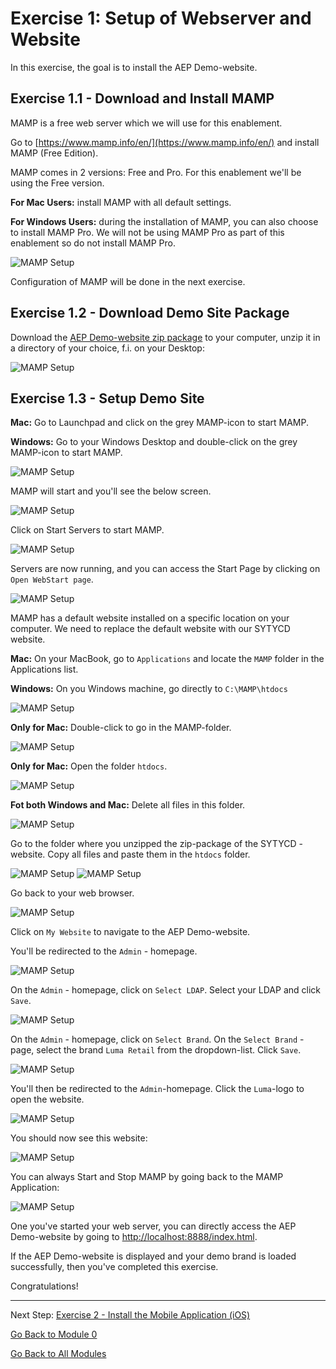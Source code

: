 # Exercise 1: Setup of Webserver and Website

In this exercise, the goal is to install the AEP Demo-website.

## Exercise 1.1 - Download and Install MAMP

MAMP is a free web server which we will use for this enablement.

Go to [https://www.mamp.info/en/](https://www.mamp.info/en/) and install MAMP (Free Edition).

MAMP comes in 2 versions: Free and Pro. For this enablement we'll be using the Free version.

**For Mac Users:** install MAMP with all default settings.

**For Windows Users:** during the installation of MAMP, you can also choose to install MAMP Pro. We will not be using MAMP Pro as part of this enablement so do not install MAMP Pro.

![MAMP Setup](./images/win_mamppro.png)

Configuration of MAMP will be done in the next exercise.

## Exercise 1.2 - Download Demo Site Package

Download the [AEP Demo-website zip package](../../assets/website/sytycd_demo_site.zip) to your computer, unzip it in a directory of your choice, f.i. on your Desktop:

![MAMP Setup](./images/mamp_app6.png)

## Exercise 1.3 - Setup Demo Site

**Mac:** Go to Launchpad and click on the grey MAMP-icon to start MAMP.

**Windows:** Go to your Windows Desktop and double-click on the grey MAMP-icon to start MAMP.

![MAMP Setup](./images/mamp.png)

MAMP will start and you'll see the below screen.

![MAMP Setup](./images/mamp1.png)

Click on Start Servers to start MAMP.

![MAMP Setup](./images/mamp2.png)

Servers are now running, and you can access the Start Page by clicking on ``Open WebStart page``.

![MAMP Setup](./images/mamp_localhost.png)

MAMP has a default website installed on a specific location on your computer. We need to replace the default website with our SYTYCD website.

**Mac:** On your MacBook, go to ``Applications`` and locate the ``MAMP`` folder in the Applications list.

**Windows:** On you Windows machine, go directly to ``C:\MAMP\htdocs``

![MAMP Setup](./images/mamp_app1.png)

**Only for Mac:** Double-click to go in the MAMP-folder.

![MAMP Setup](./images/mamp_app2.png)

**Only for Mac:** Open the folder ``htdocs``.

![MAMP Setup](./images/mamp_app3.png)

**Fot both Windows and Mac:** Delete all files in this folder.

![MAMP Setup](./images/mamp_app4.png)

Go to the folder where you unzipped the zip-package of the SYTYCD - website. Copy all files and paste them in the ``htdocs`` folder.

![MAMP Setup](./images/mamp_app6.png)
![MAMP Setup](./images/mamp_app7.png)

Go back to your web browser.

![MAMP Setup](./images/mamp_localhost.png)

Click on ``My Website`` to navigate to the AEP Demo-website.

You'll be redirected to the ``Admin`` - homepage.

![MAMP Setup](./images/mamp_boutique_admin1.png)

On the ``Admin`` - homepage, click on ``Select LDAP``. Select your LDAP and click ``Save``.

![MAMP Setup](./images/mamp_boutique_admin1a.png)

On the ``Admin`` - homepage, click on ``Select Brand``. On the ``Select Brand`` - page, select the brand ``Luma Retail`` from the dropdown-list. Click ``Save``.

![MAMP Setup](./images/mamp_boutique_admin3.png)

You'll then be redirected to the ``Admin``-homepage. Click the ``Luma``-logo to open the website.

![MAMP Setup](./images/mamp_boutique_admin3a.png)

You should now see this website:

![MAMP Setup](./images/mamp_boutique.png)

You can always Start and Stop MAMP by going back to the MAMP Application:

![MAMP Setup](./images/mamp2.png)

One you've started your web server, you can directly access the AEP Demo-website by going to [http://localhost:8888/index.html](http://localhost:8888/index.html).

If the AEP Demo-website is displayed and your demo brand is loaded successfully, then you've completed this exercise.

Congratulations!

---

Next Step: [Exercise 2 - Install the Mobile Application (iOS)](./ex2.md)

[Go Back to Module 0](../README.md)

[Go Back to All Modules](../../../README.md)
